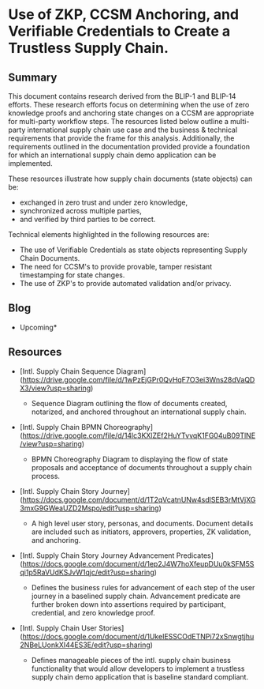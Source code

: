 # Use of ZKP, CCSM Anchoring, and Verifiable Credentials to Create a Trustless Supply Chain. 

## Summary

This document contains research derived from the BLIP-1 and BLIP-14 efforts. These research efforts focus on determining when the use of zero knowledge proofs and anchoring state changes on a CCSM are appropriate for multi-party workflow steps. The resources listed below outline a multi-party international supply chain use case and the business & technical requirements that provide the frame for this analysis. Additionally, the requirements outlined in the documentation provided provide a foundation for which an international supply chain demo application can be implemented. 

These resources illustrate how supply chain documents (state objects) can be:
* exchanged in zero trust and under zero knowledge,
* synchronized across multiple parties,
* and verified by third parties to be correct. 

Technical elements highlighted in the following resources are:
* The use of Verifiable Credentials as state objects representing Supply Chain Documents.
* The need for CCSM's to provide provable, tamper resistant timestamping for state changes.
* The use of ZKP's to provide automated validation and/or privacy.

## Blog 

* Upcoming*

## Resources
* [Intl. Supply Chain Sequence Diagram] (https://drive.google.com/file/d/1wPzEjGPr0QvHqF7O3ei3Wns28dVaQDX3/view?usp=sharing)
    * Sequence Diagram outlining the flow of documents created, notarized, and anchored throughout an international supply chain. 

* [Intl. Supply Chain BPMN Choreography] (https://drive.google.com/file/d/14lc3KXlZEf2HuYTvvqK1FG04uB09TlNE/view?usp=sharing)
    * BPMN Choreography Diagram to displaying the flow of state proposals and acceptance of documents throughout a supply chain process. 

* [Intl. Supply Chain Story Journey] (https://docs.google.com/document/d/1T2qVcatnUNw4sdlSEB3rMtVjXG3mxG9GWeaUZD2Mspo/edit?usp=sharing)
    * A high level user story, personas, and documents. Document details are included such as initiators, approvers, properties, ZK validation, and anchoring. 

* [Intl. Supply Chain Story Journey Advancement Predicates] (https://docs.google.com/document/d/1ep2J4W7hoXfeupDUu0kSFM5Sqi1p5RaVUdKSJvW1qjc/edit?usp=sharing)
    * Defines the business rules for advancement of each step of the user journey in a baselined supply chain. Advancement predicate are further broken down into assertions required by participant, credential, and zero knowledge proof.

* [Intl. Supply Chain User Stories] (https://docs.google.com/document/d/1UkeIESSCOdETNPi72xSnwgtjhu2NBeLUonkXI44ES3E/edit?usp=sharing)
    * Defines manageable pieces of the intl. supply chain business functionality that would allow developers to implement a trustless supply chain demo application that is baseline standard compliant. 